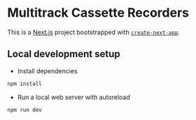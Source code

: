 # Multitrack Cassette Recorders

This is a [Next.js](https://nextjs.org/) project bootstrapped with [`create-next-app`](https://github.com/vercel/next.js/tree/canary/packages/create-next-app).

## Local development setup

* Install dependencies

```bash
npm install
```

* Run a local web server with autoreload

```bash
npm run dev
```
